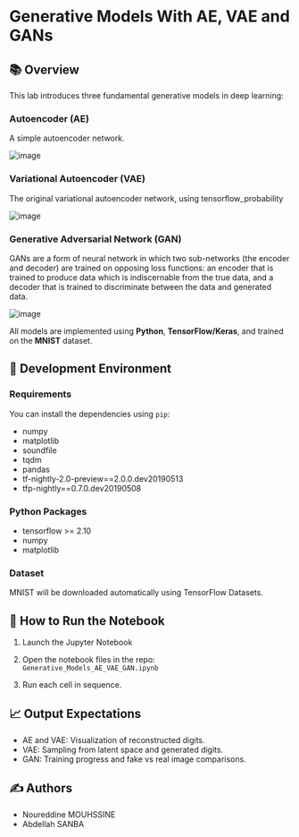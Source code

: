 
Generative Models With AE, VAE and GANs
==============================


## 📚 Overview
This lab introduces three fundamental generative models in deep learning:

### Autoencoder (AE) 

A simple autoencoder network.

![image](https://github.com/user-attachments/assets/612bce3d-6bcf-4193-be6d-7c3fed498338)

### Variational Autoencoder (VAE)

The original variational autoencoder network,  using tensorflow_probability

![image](https://github.com/user-attachments/assets/ea5ee7db-912d-4bfd-abbd-7ab8a6660062)


### Generative Adversarial Network (GAN) 

GANs are a form of neural network in which two sub-networks (the encoder and decoder) are trained on opposing loss functions: an encoder that is trained to produce data which is indiscernable from the true data, and a decoder that is trained to discriminate between the data and generated data.

![image](https://github.com/user-attachments/assets/ca58cca6-c2dc-40e7-8628-657077b07cd8)


All models are implemented using **Python**, **TensorFlow/Keras**, and trained on the **MNIST** dataset.

## 🧰 Development Environment

### Requirements
You can install the dependencies using `pip`:
- numpy
- matplotlib
- soundfile
- tqdm
- pandas
- tf-nightly-2.0-preview==2.0.0.dev20190513
- tfp-nightly==0.7.0.dev20190508

### Python Packages
- tensorflow >= 2.10
- numpy
- matplotlib
### Dataset
MNIST will be downloaded automatically using TensorFlow Datasets.

## 🚀 How to Run the Notebook
1. Launch the Jupyter Notebook

2. Open the notebook files in the repo: `Generative_Models_AE_VAE_GAN.ipynb`

3. Run each cell in sequence.

## 📈 Output Expectations
- AE and VAE: Visualization of reconstructed digits.
- VAE: Sampling from latent space and generated digits.
- GAN: Training progress and fake vs real image comparisons.

## ✍️ Authors
-	Noureddine MOUHSSINE
-	Abdellah SANBA

